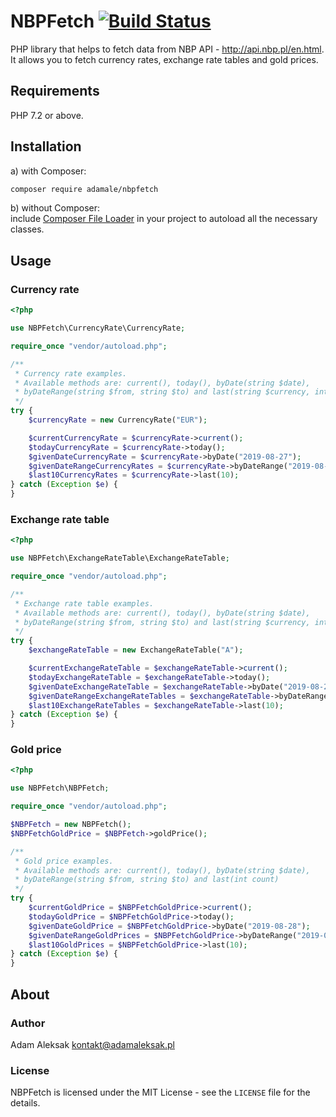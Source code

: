 # NBPFetch [![Build Status](https://travis-ci.org/adamale/NBPFetch.svg?branch=master)](https://travis-ci.org/adamale/NBPFetch)
PHP library that helps to fetch data from NBP API - http://api.nbp.pl/en.html.  
It allows you to fetch currency rates, exchange rate tables and gold prices.

## Requirements
PHP 7.2 or above.

## Installation
a) with Composer:
``` bash
composer require adamale/nbpfetch
```
b) without Composer:  
include [Composer File Loader](https://github.com/Wilkins/composer-file-loader) in your project to autoload all the necessary classes.

## Usage

### Currency rate
```php
<?php

use NBPFetch\CurrencyRate\CurrencyRate;

require_once "vendor/autoload.php";

/**
 * Currency rate examples.
 * Available methods are: current(), today(), byDate(string $date),
 * byDateRange(string $from, string $to) and last(string $currency, int count).
 */
try {
    $currencyRate = new CurrencyRate("EUR");

    $currentCurrencyRate = $currencyRate->current();
    $todayCurrencyRate = $currencyRate->today();
    $givenDateCurrencyRate = $currencyRate->byDate("2019-08-27");
    $givenDateRangeCurrencyRates = $currencyRate->byDateRange("2019-08-01", "2019-08-30");
    $last10CurrencyRates = $currencyRate->last(10);
} catch (Exception $e) {
}
```

### Exchange rate table
```php
<?php

use NBPFetch\ExchangeRateTable\ExchangeRateTable;

require_once "vendor/autoload.php";

/**
 * Exchange rate table examples.
 * Available methods are: current(), today(), byDate(string $date),
 * byDateRange(string $from, string $to) and last(string $currency, int count).
 */
try {
    $exchangeRateTable = new ExchangeRateTable("A");

    $currentExchangeRateTable = $exchangeRateTable->current();
    $todayExchangeRateTable = $exchangeRateTable->today();
    $givenDateExchangeRateTable = $exchangeRateTable->byDate("2019-08-27");
    $givenDateRangeExchangeRateTables = $exchangeRateTable->byDateRange("2019-08-01", "2019-08-30");
    $last10ExchangeRateTables = $exchangeRateTable->last(10);
} catch (Exception $e) {
}

```

### Gold price
```php
<?php

use NBPFetch\NBPFetch;

require_once "vendor/autoload.php";

$NBPFetch = new NBPFetch();
$NBPFetchGoldPrice = $NBPFetch->goldPrice();

/**
 * Gold price examples.
 * Available methods are: current(), today(), byDate(string $date),
 * byDateRange(string $from, string $to) and last(int count)
 */
try {
    $currentGoldPrice = $NBPFetchGoldPrice->current();
    $todayGoldPrice = $NBPFetchGoldPrice->today();
    $givenDateGoldPrice = $NBPFetchGoldPrice->byDate("2019-08-28");
    $givenDateRangeGoldPrices = $NBPFetchGoldPrice->byDateRange("2019-08-01", "2019-08-31");
    $last10GoldPrices = $NBPFetchGoldPrice->last(10);
} catch (Exception $e) {
}
```

## About

### Author
Adam Aleksak <kontakt@adamaleksak.pl>

### License
NBPFetch is licensed under the MIT License - see the `LICENSE` file for the details.